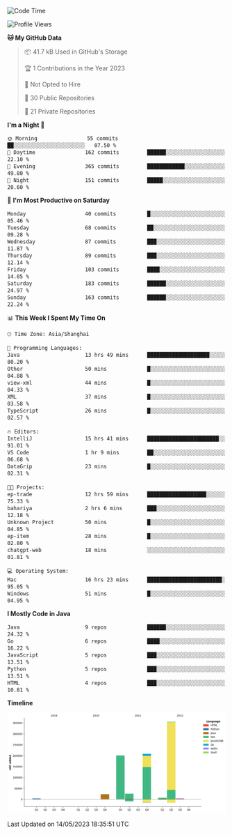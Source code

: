 <!--START_SECTION:waka-->
![Code Time](http://img.shields.io/badge/Code%20Time-1%2C795%20hrs%202%20mins-blue)

![Profile Views](http://img.shields.io/badge/Profile%20Views-0-blue)

**🐱 My GitHub Data** 

> 📦 41.7 kB Used in GitHub's Storage 
 > 
> 🏆 1 Contributions in the Year 2023
 > 
> 🚫 Not Opted to Hire
 > 
> 📜 30 Public Repositories 
 > 
> 🔑 21 Private Repositories 
 > 
**I'm a Night 🦉** 

```text
🌞 Morning                55 commits          ██░░░░░░░░░░░░░░░░░░░░░░░   07.50 % 
🌆 Daytime                162 commits         ██████░░░░░░░░░░░░░░░░░░░   22.10 % 
🌃 Evening                365 commits         ████████████░░░░░░░░░░░░░   49.80 % 
🌙 Night                  151 commits         █████░░░░░░░░░░░░░░░░░░░░   20.60 % 
```
📅 **I'm Most Productive on Saturday** 

```text
Monday                   40 commits          █░░░░░░░░░░░░░░░░░░░░░░░░   05.46 % 
Tuesday                  68 commits          ██░░░░░░░░░░░░░░░░░░░░░░░   09.28 % 
Wednesday                87 commits          ███░░░░░░░░░░░░░░░░░░░░░░   11.87 % 
Thursday                 89 commits          ███░░░░░░░░░░░░░░░░░░░░░░   12.14 % 
Friday                   103 commits         ████░░░░░░░░░░░░░░░░░░░░░   14.05 % 
Saturday                 183 commits         ██████░░░░░░░░░░░░░░░░░░░   24.97 % 
Sunday                   163 commits         ██████░░░░░░░░░░░░░░░░░░░   22.24 % 
```


📊 **This Week I Spent My Time On** 

```text
🕑︎ Time Zone: Asia/Shanghai

💬 Programming Languages: 
Java                     13 hrs 49 mins      ████████████████████░░░░░   80.20 % 
Other                    50 mins             █░░░░░░░░░░░░░░░░░░░░░░░░   04.88 % 
view-xml                 44 mins             █░░░░░░░░░░░░░░░░░░░░░░░░   04.33 % 
XML                      37 mins             █░░░░░░░░░░░░░░░░░░░░░░░░   03.58 % 
TypeScript               26 mins             █░░░░░░░░░░░░░░░░░░░░░░░░   02.57 % 

🔥 Editors: 
IntelliJ                 15 hrs 41 mins      ███████████████████████░░   91.01 % 
VS Code                  1 hr 9 mins         ██░░░░░░░░░░░░░░░░░░░░░░░   06.68 % 
DataGrip                 23 mins             █░░░░░░░░░░░░░░░░░░░░░░░░   02.31 % 

🐱‍💻 Projects: 
ep-trade                 12 hrs 59 mins      ███████████████████░░░░░░   75.33 % 
bahariya                 2 hrs 6 mins        ███░░░░░░░░░░░░░░░░░░░░░░   12.18 % 
Unknown Project          50 mins             █░░░░░░░░░░░░░░░░░░░░░░░░   04.85 % 
ep-item                  28 mins             █░░░░░░░░░░░░░░░░░░░░░░░░   02.80 % 
chatgpt-web              18 mins             ░░░░░░░░░░░░░░░░░░░░░░░░░   01.81 % 

💻 Operating System: 
Mac                      16 hrs 23 mins      ████████████████████████░   95.05 % 
Windows                  51 mins             █░░░░░░░░░░░░░░░░░░░░░░░░   04.95 % 
```

**I Mostly Code in Java** 

```text
Java                     9 repos             ██████░░░░░░░░░░░░░░░░░░░   24.32 % 
Go                       6 repos             ████░░░░░░░░░░░░░░░░░░░░░   16.22 % 
JavaScript               5 repos             ███░░░░░░░░░░░░░░░░░░░░░░   13.51 % 
Python                   5 repos             ███░░░░░░░░░░░░░░░░░░░░░░   13.51 % 
HTML                     4 repos             ███░░░░░░░░░░░░░░░░░░░░░░   10.81 % 
```



**Timeline**

![Lines of Code chart](https://raw.githubusercontent.com/youtiaoguagua/youtiaoguagua/master/assets/bar_graph.png)


 Last Updated on 14/05/2023 18:35:51 UTC
<!--END_SECTION:waka-->